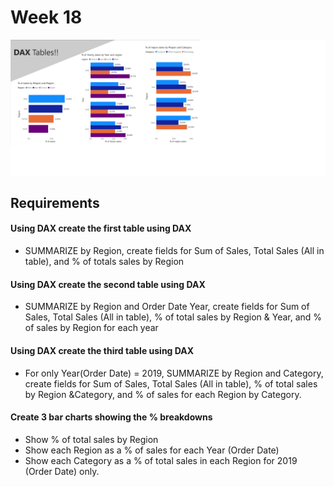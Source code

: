 # Week 18

![logo](./Week18.png)

## Requirements

#### Using DAX create the first table using DAX
- SUMMARIZE by Region, create fields for Sum of Sales, Total Sales (All in table), and % of totals sales by Region
#### Using DAX create the second table using DAX
- SUMMARIZE by Region and Order Date Year, create fields for Sum of Sales, Total Sales (All in table), % of total sales by Region & Year, and % of sales by Region for each year
#### Using DAX create the third table using DAX
- For only Year(Order Date) = 2019, SUMMARIZE by Region and Category, create fields for Sum of Sales, Total Sales (All in table), % of total sales by Region &Category, and % of sales for each Region by Category. 
#### Create 3 bar charts showing the % breakdowns
- Show % of total sales by Region
- Show each Region as a % of sales for each Year (Order Date)
- Show each Category as a % of total sales in each Region for 2019 (Order Date) only.